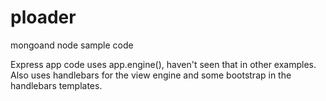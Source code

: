 # ploader
mongoand node sample code

Express app code uses app.engine(), haven't seen that in other examples. Also uses handlebars for the view engine and some bootstrap in the handlebars templates.
